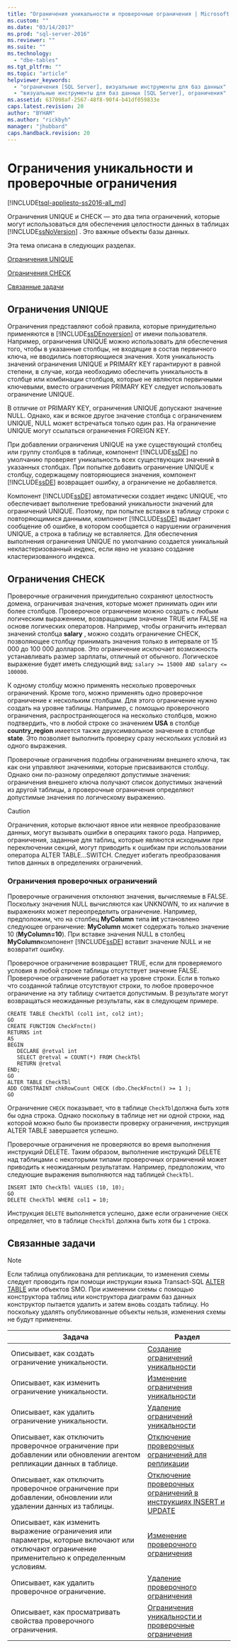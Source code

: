 ```yaml
---
title: "Ограничения уникальности и проверочные ограничения | Microsoft Docs"
ms.custom: ""
ms.date: "03/14/2017"
ms.prod: "sql-server-2016"
ms.reviewer: ""
ms.suite: ""
ms.technology: 
  - "dbe-tables"
ms.tgt_pltfrm: ""
ms.topic: "article"
helpviewer_keywords: 
  - "ограничения [SQL Server], визуальные инструменты для баз данных"
  - "визуальные инструменты для баз данных [SQL Server], ограничения"
ms.assetid: 637098af-2567-48f8-90f4-b41df059833e
caps.latest.revision: 20
author: "BYHAM"
ms.author: "rickbyh"
manager: "jhubbard"
caps.handback.revision: 20
---
```

# Ограничения уникальности и проверочные ограничения
[!INCLUDE[tsql-appliesto-ss2016-all_md](../../includes/tsql-appliesto-ss2016-all-md.md)]

  Ограничения UNIQUE и CHECK — это два типа ограничений, которые могут использоваться для обеспечения целостности данных в таблицах [!INCLUDE[ssNoVersion](../../includes/ssnoversion-md.md)] . Это важные объекты базы данных.  
  
 Эта тема описана в следующих разделах.  
  
 [Ограничения UNIQUE](#Unique)  
  
 [Ограничения CHECK](#Check)  
  
 [Связанные задачи](#Tasks)  
  
##  <a name="Unique"></a> Ограничения UNIQUE  
 Ограничения представляют собой правила, которые принудительно применяются в [!INCLUDE[ssDEnoversion](../../includes/ssdenoversion-md.md)] от имени пользователя. Например, ограничения UNIQUE можно использовать для обеспечения того, чтобы в указанные столбцы, не входящие в состав первичного ключа, не вводились повторяющиеся значения. Хотя уникальность значений ограничения UNIQUE и PRIMARY KEY гарантируют в равной степени, в случае, когда необходимо обеспечить уникальность в столбце или комбинации столбцов, которые не являются первичными ключевыми, вместо ограничения PRIMARY KEY следует использовать ограничение UNIQUE.  
  
 В отличие от PRIMARY KEY, ограничения UNIQUE допускают значение NULL. Однако, как и всякое другое значение столбца с ограничением UNIQUE, NULL может встречаться только один раз. На ограничение UNIQUE могут ссылаться ограничения FOREIGN KEY.  
  
 При добавлении ограничения UNIQUE на уже существующий столбец или группу столбцов в таблице, компонент [!INCLUDE[ssDE](../../includes/ssde-md.md)] по умолчанию проверяет уникальность всех существующих значений в указанных столбцах. При попытке добавить ограничение UNIQUE к столбцу, содержащему повторяющиеся значения, компонент [!INCLUDE[ssDE](../../includes/ssde-md.md)] возвращает ошибку, а ограничение не добавляется.  
  
 Компонент [!INCLUDE[ssDE](../../includes/ssde-md.md)] автоматически создает индекс UNIQUE, что обеспечивает выполнение требований уникальности значений для ограничений UNIQUE. Поэтому, при попытке вставки в таблицу строки с повторяющимися данными, компонент [!INCLUDE[ssDE](../../includes/ssde-md.md)] выдает сообщение об ошибке, в котором сообщается о нарушении ограничения UNIQUE, а строка в таблицу не вставляется. Для обеспечения выполнения ограничения UNIQUE по умолчанию создается уникальный некластеризованный индекс, если явно не указано создание кластеризованного индекса.  
  
##  <a name="Check"></a> Ограничения CHECK  
 Проверочные ограничения принудительно сохраняют целостность домена, ограничивая значения, которые может принимать один или более столбцов. Проверочное ограничение можно создать с любым логическим выражением, возвращающим значение TRUE или FALSE на основе логических операторов. Например, чтобы ограничить интервал значений столбца **salary** , можно создать ограничение CHECK, позволяющее столбцу принимать значения только в интервале от 15 000 до 100 000 долларов. Это ограничение исключает возможность устанавливать размер зарплаты, отличный от обычного. Логическое выражение будет иметь следующий вид: `salary >= 15000 AND salary <= 100000`.  
  
 К одному столбцу можно применять несколько проверочных ограничений. Кроме того, можно применять одно проверочное ограничение к нескольким столбцам. Для этого ограничение нужно создать на уровне таблицы. Например, с помощью проверочного ограничения, распространяющегося на несколько столбцов, можно подтвердить, что в любой строке со значением **USA** в столбце **country_region** имеется также двухсимвольное значение в столбце **state**. Это позволяет выполнить проверку сразу нескольких условий из одного выражения.  
  
 Проверочные ограничения подобны ограничениям внешнего ключа, так как они управляют значениями, которые присваиваются столбцу. Однако они по-разному определяют допустимые значения: ограничения внешнего ключа получают список допустимых значений из другой таблицы, а проверочные ограничения определяют допустимые значения по логическому выражению.  
  
> [!CAUTION]  
>  Ограничения, которые включают явное или неявное преобразование данных, могут вызывать ошибки в операциях такого рода. Например, ограничения, заданные для таблиц, которые являются исходными при переключении секций, могут приводить к ошибкам при использовании оператора ALTER TABLE...SWITCH. Следует избегать преобразования типов данных в определениях ограничений.  
  
### Ограничения проверочных ограничений  
 Проверочные ограничения отклоняют значения, вычисляемые в FALSE. Поскольку значения NULL вычисляются как UNKNOWN, то их наличие в выражениях может переопределить ограничение. Например, предположим, что на столбец **MyColumn** типа **int** установлено следующее ограничение: **MyColumn** может содержать только значение 10 (**MyColumn=10**). При вставке значения NULL в столбец **MyColumn**компонент [!INCLUDE[ssDE](../../includes/ssde-md.md)] вставит значение NULL и не возвратит ошибку.  
  
 Проверочное ограничение возвращает TRUE, если для проверяемого условия в любой строке таблицы отсутствует значение FALSE. Проверочное ограничение работает на уровне строки. Если в только что созданной таблице отсутствуют строки, то любое проверочное ограничение на эту таблицу считается допустимым. В результате могут возвращаться неожиданные результаты, как в следующем примере.  
  
```  
CREATE TABLE CheckTbl (col1 int, col2 int);  
GO  
CREATE FUNCTION CheckFnctn()  
RETURNS int  
AS   
BEGIN  
   DECLARE @retval int  
   SELECT @retval = COUNT(*) FROM CheckTbl  
   RETURN @retval  
END;  
GO  
ALTER TABLE CheckTbl  
ADD CONSTRAINT chkRowCount CHECK (dbo.CheckFnctn() >= 1 );  
GO  
```  
  
 Ограничение `CHECK` показывает, что в таблице `CheckTbl`должна быть хотя бы одна строка. Однако поскольку в таблице нет ни одной строки, над которой можно было бы произвести проверку ограничения, инструкция ALTER TABLE завершается успешно.  
  
 Проверочные ограничения не проверяются во время выполнения инструкций DELETE. Таким образом, выполнение инструкций DELETE над таблицами с некоторыми типами проверочных ограничений может приводить к неожиданным результатам. Например, предположим, что следующие выражения выполняются над таблицей `CheckTbl`.  
  
```  
INSERT INTO CheckTbl VALUES (10, 10);  
GO  
DELETE CheckTbl WHERE col1 = 10;  
```  
  
 Инструкция `DELETE` выполняется успешно, даже если ограничение `CHECK` определяет, что в таблице `CheckTbl` должна быть хотя бы `1` строка.  
  
##  <a name="Tasks"></a> Связанные задачи  
  
> [!NOTE]  
>  Если таблица опубликована для репликации, то изменения схемы следует проводить при помощи инструкции языка Transact-SQL [ALTER TABLE](../../t-sql/statements/alter-table-transact-sql.md) или объектов SMO. При изменении схемы с помощью конструктора таблиц или конструктора диаграмм баз данных конструктор пытается удалить и затем вновь создать таблицу. Но поскольку удалять опубликованные объекты нельзя, изменения схемы не будут применены.  
  
|Задача|Раздел|  
|----------|-----------|  
|Описывает, как создать ограничение уникальности.|[Создание ограничений уникальности](../../relational-databases/tables/create-unique-constraints.md)|  
|Описывает, как изменить ограничение уникальности.|[Изменение ограничения уникальности](../../relational-databases/tables/modify-unique-constraints.md)|  
|Описывает, как удалить ограничение уникальности.|[Удаление ограничений уникальности](../../relational-databases/tables/delete-unique-constraints.md)|  
|Описывает, как отключить проверочное ограничение при добавлении или обновлении агентом репликации данных в таблице.|[Отключение проверочных ограничений для репликации](../../relational-databases/tables/disable-check-constraints-for-replication.md)|  
|Описывает, как отключить проверочное ограничение при добавлении, обновлении или удалении данных из таблицы.|[Отключение проверочных ограничений в инструкциях INSERT и UPDATE](../../relational-databases/tables/disable-check-constraints-with-insert-and-update-statements.md)|  
|Описывает, как изменить выражение ограничения или параметры, которые включают или отключают ограничение применительно к определенным условиям.|[Изменение проверочного ограничения](../../relational-databases/tables/modify-check-constraints.md)|  
|Описывает, как удалить проверочное ограничение.|[Удаление проверочного ограничения](../../relational-databases/tables/delete-check-constraints.md)|  
|Описывает, как просматривать свойства проверочного ограничения.|[Ограничения уникальности и проверочные ограничения](../../relational-databases/tables/unique-constraints-and-check-constraints.md)|  
  
  